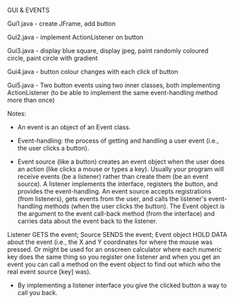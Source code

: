 GUI & EVENTS

Gui1.java - create JFrame, add button

Gui2.java - implement ActionListener on button

Gui3.java - display blue square, display jpeg, paint randomly coloured circle, paint circle with gradient

Gui4.java - button colour changes with each click of button

Gui5.java - Two button events using two inner classes, both implementing ActionListener (to be able to implement the same event-handling method more than once)

Notes:

- An event is an object of an Event class.

- Event-handling: the process of getting and handling a user event (i.e., the user clicks a button).

- Event source (like a button) creates an event object when the user does an action (like clicks a mouse or types a key). Usually your program will receive events (be a listener) rather than create them (be an event source). A listener implements the interface, registers the button, and provides the event-handling. An event source accepts registrations (from listeners), gets events from the user, and calls the listener's event-handling methods (when the user clicks the button). The Event object is the argument to the event call-back method (from the interface) and carries data about the event back to the listener.

Listener GETS the event; Source SENDS the event; Event object HOLD DATA about the event (i.e., the X and Y coordinates for where the mouse was pressed. Or might be used for an onscreen calculator where each numeric key does the same thing so you register one listener and when you get an event you can call a method on the event object to find out which who the real event source [key] was).

- By implementing a listener interface you give the clicked button a way to call you back.

